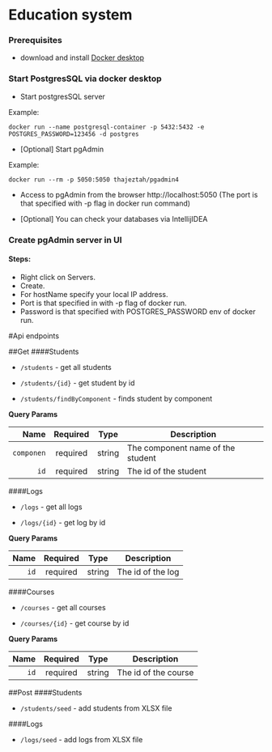 # Education system

### Prerequisites
 - download and install [Docker desktop](https://www.docker.com/get-started)

### Start PostgresSQL via docker desktop

 - Start postgresSQL server

Example:

```
docker run --name postgresql-container -p 5432:5432 -e POSTGRES_PASSWORD=123456 -d postgres
```
- [Optional] Start pgAdmin
 
Example:
```
docker run --rm -p 5050:5050 thajeztah/pgadmin4
```

- Access to pgAdmin from the browser http://localhost:5050 (The port is that specified with -p flag in docker run command)


- [Optional] You can check your databases via IntellijIDEA

### Create pgAdmin server in UI

#### Steps:

- Right click on Servers.
- Create.
- For hostName specify your local IP address.
- Port is that specified in with -p flag of docker run.
- Password is that specified with POSTGRES_PASSWORD env of docker run.


#Api endpoints

##Get
####Students
 - `/students` - get all students

- `/students/{id}` - get student by id
   
 - `/students/findByComponent` - finds student by component

**Query Params**

|          Name | Required |  Type   | Description                       |
| -------------:|:--------:|:-------:| -----------------------------------
|     `componen`| required | string  | The component name of the student | 
|      `id`     | required | string  | The id of the student

####Logs
- `/logs` - get all logs

- `/logs/{id}` - get log by id


**Query Params**

|          Name | Required |  Type   | Description                       |
| -------------:|:--------:|:-------:| -----------------------------------
|      `id`     | required | string  | The id of the log

####Courses

- `/courses` - get all courses

- `/courses/{id}` - get course by id


**Query Params**

|          Name | Required |  Type   | Description                       |
| -------------:|:--------:|:-------:| -----------------------------------
|      `id`     | required | string  | The id of the course

##Post
####Students

- `/students/seed` - add students from XLSX file

####Logs 

- `/logs/seed` - add logs from XLSX file

